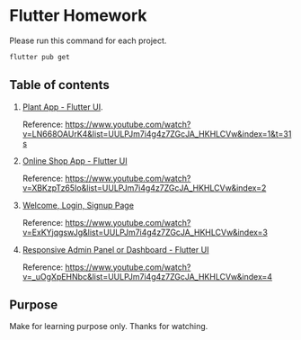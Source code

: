 # Flutter Homework

Please run this command for each project.
```cmd
flutter pub get
``` 

## Table of contents

1. [Plant App - Flutter UI](https://github.com/toLuc57/LearnFlutter/tree/master/Seesion2/plant_app). 
 
    Reference: https://www.youtube.com/watch?v=LN668OAUrK4&list=UULPJm7i4g4z7ZGcJA_HKHLCVw&index=1&t=31s

2. [Online Shop App - Flutter UI](https://github.com/toLuc57/LearnFlutter/tree/master/Seesion2/online_shop_app)

    Reference: https://www.youtube.com/watch?v=XBKzpTz65Io&list=UULPJm7i4g4z7ZGcJA_HKHLCVw&index=2

3. [Welcome, Login, Signup Page](https://github.com/toLuc57/LearnFlutter/tree/master/Seesion2/welcome_login_signup_page)

    Reference: https://www.youtube.com/watch?v=ExKYjqgswJg&list=UULPJm7i4g4z7ZGcJA_HKHLCVw&index=3 

4. [Responsive Admin Panel or Dashboard - Flutter UI](https://github.com/toLuc57/LearnFlutter/tree/master/Seesion2/responsive_admin_panel_or_dashboard)

    Reference: https://www.youtube.com/watch?v=_uOgXpEHNbc&list=UULPJm7i4g4z7ZGcJA_HKHLCVw&index=4

## Purpose

Make for learning purpose only. Thanks for watching.

